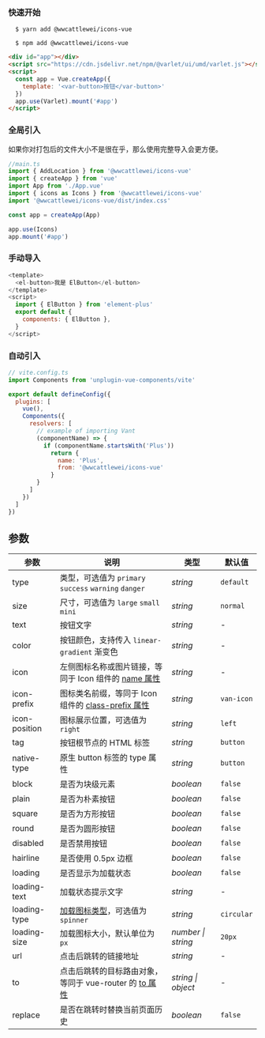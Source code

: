 ### 快速开始

```shell
  $ yarn add @wwcattlewei/icons-vue
```

```shell
  $ npm add @wwcattlewei/icons-vue
```

```html
<div id="app"></div>
<script src="https://cdn.jsdelivr.net/npm/@varlet/ui/umd/varlet.js"></script>
<script>
  const app = Vue.createApp({
    template: '<var-button>按钮</var-button>'
  })
  app.use(Varlet).mount('#app')
</script>
```

### 全局引入

如果你对打包后的文件大小不是很在乎，那么使用完整导入会更方便。

```javascript
//main.ts
import { AddLocation } from '@wwcattlewei/icons-vue'
import { createApp } from 'vue'
import App from './App.vue'
import { icons as Icons } from '@wwcattlewei/icons-vue'
import '@wwcattlewei/icons-vue/dist/index.css'

const app = createApp(App)

app.use(Icons)
app.mount('#app')
```

### 手动导入

```javascript
<template>
  <el-button>我是 ElButton</el-button>
</template>
<script>
  import { ElButton } from 'element-plus'
  export default {
    components: { ElButton },
  }
</script>
```

### 自动引入

```javascript
// vite.config.ts
import Components from 'unplugin-vue-components/vite'

export default defineConfig({
  plugins: [
    vue(),
    Components({
      resolvers: [
        // example of importing Vant
        (componentName) => {
          if (componentName.startsWith('Plus'))
            return {
              name: 'Plus',
              from: '@wwcattlewei/icons-vue'
            }
        }
      ]
    })
  ]
})
```

## 参数

| 参数          | 说明                                                                                          | 类型               | 默认值     |
| ------------- | --------------------------------------------------------------------------------------------- | ------------------ | ---------- |
| type          | 类型，可选值为 `primary` `success` `warning` `danger`                                         | _string_           | `default`  |
| size          | 尺寸，可选值为 `large` `small` `mini`                                                         | _string_           | `normal`   |
| text          | 按钮文字                                                                                      | _string_           | -          |
| color         | 按钮颜色，支持传入 `linear-gradient` 渐变色                                                   | _string_           | -          |
| icon          | 左侧图标名称或图片链接，等同于 Icon 组件的 [name 属性](#/zh-CN/icon#props)                    | _string_           | -          |
| icon-prefix   | 图标类名前缀，等同于 Icon 组件的 [class-prefix 属性](#/zh-CN/icon#props)                      | _string_           | `van-icon` |
| icon-position | 图标展示位置，可选值为 `right`                                                                | _string_           | `left`     |
| tag           | 按钮根节点的 HTML 标签                                                                        | _string_           | `button`   |
| native-type   | 原生 button 标签的 type 属性                                                                  | _string_           | `button`   |
| block         | 是否为块级元素                                                                                | _boolean_          | `false`    |
| plain         | 是否为朴素按钮                                                                                | _boolean_          | `false`    |
| square        | 是否为方形按钮                                                                                | _boolean_          | `false`    |
| round         | 是否为圆形按钮                                                                                | _boolean_          | `false`    |
| disabled      | 是否禁用按钮                                                                                  | _boolean_          | `false`    |
| hairline      | 是否使用 0.5px 边框                                                                           | _boolean_          | `false`    |
| loading       | 是否显示为加载状态                                                                            | _boolean_          | `false`    |
| loading-text  | 加载状态提示文字                                                                              | _string_           | -          |
| loading-type  | [加载图标类型](#/zh-CN/loading)，可选值为 `spinner`                                           | _string_           | `circular` |
| loading-size  | 加载图标大小，默认单位为 `px`                                                                 | _number \| string_ | `20px`     |
| url           | 点击后跳转的链接地址                                                                          | _string_           | -          |
| to            | 点击后跳转的目标路由对象，等同于 vue-router 的 [to 属性](https://router.vuejs.org/zh/api/#to) | _string \| object_ | -          |
| replace       | 是否在跳转时替换当前页面历史                                                                  | _boolean_          | `false`    |
